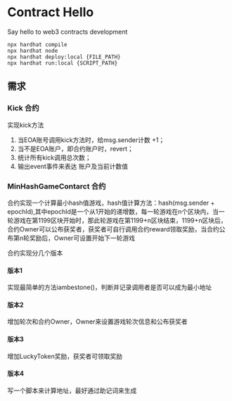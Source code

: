 # Contract Hello

Say hello to web3 contracts development

```shell
npx hardhat compile
npx hardhat node
npx hardhat deploy:local {FILE_PATH}
npx hardhat run:local {SCRIPT_PATH}
```

## 需求
### Kick 合约
实现kick方法
1. 当EOA账号调用kick方法时，给msg.sender计数 +1；
2. 当不是EOA账户，即合约账户时，revert；
3. 统计所有kick调用总次数；
4. 输出event事件来表达 账户及当前计数值

### MinHashGameContarct 合约
合约实现一个计算最小hash值游戏，hash值计算方法：hash(msg.sender + epochId),其中epochId是一个从1开始的递增数，每一轮游戏在n个区块内，当一轮游戏在第1199区块开始时，那此轮游戏在第1199+n区块结束，1199+n区块后，合约Owner可以公布获奖者，获奖者可自行调用合约reward领取奖励，当合约公布第n轮奖励后，Owner可设置开始下一轮游戏

合约实现分几个版本
#### 版本1
实现最简单的方法iambestone()，判断并记录调用者是否可以成为最小地址
#### 版本2
增加轮次和合约Owner，Owner来设置游戏轮次信息和公布获奖者
#### 版本3
增加LuckyToken奖励，获奖者可领取奖励
#### 版本4
写一个脚本来计算地址，最好通过助记词来生成